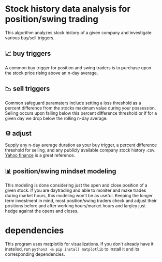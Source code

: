 # Stock history data analysis for position/swing trading
This algorithm analyzes stock history of a given company and investigate various buy/sell triggers.

## 📈 buy triggers
A common buy trigger for position and swing traders is to purchase upon the stock price rising above an n-day average.

## 📉 sell triggers
Common safeguard paramaters include setting a loss threshold as a percent difference from the stocks maximum value during your possession. Selling occurs upon falling below this percent difference threshold or if for a given day we drop below the rolling n-day average.

## ⚙️ adjust 
Supply any n-day average duration as your buy trigger, a percent difference threshold for selling, and any publicly available company stock history .csv. [Yahoo finance](https://finance.yahoo.com/lookup/) is a great reference.

## 📊 position/swing mindset modeling
This modeling is done considering just the open and close position of a given stock. If you are daytrading and able to moniter and make trades during market hours, this modeling won't be as useful. Keeping the longer term investment in mind, most position/swing traders check and adjust their positions before and after working hours/market hours and largley just hedge against the opens and closes.

# dependencies
This program uses matplotlib for visualizations. If you don't already have it installed, run
```python3 -m pip install matplotlib```
to install it and its corresponding dependencies.

